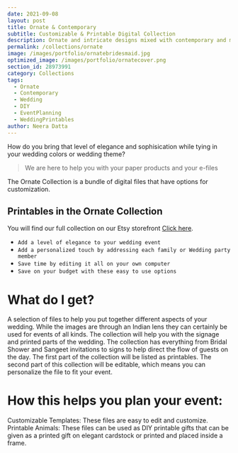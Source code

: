 ```yaml
---
date: 2021-09-08 
layout: post
title: Ornate & Contemporary
subtitle: Customizable & Printable Digital Collection
description: Ornate and intricate designs mixed with contemporary and modern stationary options. 
permalink: /collections/ornate
image: /images/portfolio/ornatebridesmaid.jpg
optimized_image: /images/portfolio/ornatecover.png
section_id: 28973991
category: Collections
tags:
  - Ornate
  - Contemporary
  - Wedding
  - DIY
  - EventPlanning
  - WeddingPrintables
author: Neera Datta
---
```


How do you bring that level of elegance and sophisication while tying in your wedding colors or wedding theme? 

> We are here to help you with your paper products and your e-files

The Ornate Collection is a bundle of digital files that have options for customization. 

## Printables in the Ornate Collection

You will find our full collection on our Etsy storefront [Click here](https://www.etsy.com/shop/TwoCupsOfChaa).

- `Add a level of elegance to your wedding event`
- `Add a personalized touch by addressing each family or Wedding party member`
- `Save time by editing it all on your own computer`
- `Save on your budget with these easy to use options`


# What do I get? 

A selection of files to help you put together different aspects of your wedding. While the images are through an Indian lens they can certainly be used for events of all kinds. The collection will help you with the signage and printed parts of the wedding. The collection has everything from Bridal Shower and Sangeet invitations to signs to help direct the flow of guests on the day. The first part of the collection will be listed as printables. The second part of this collection will be editable, which means you can personalize the file to fit your event.

# How this helps you plan your event:
Customizable Templates: These files are easy to edit and customize. 
Printable Animals: These files can be used as DIY printable gifts that can be given as a printed gift on elegant cardstock or printed and placed inside a frame. 















